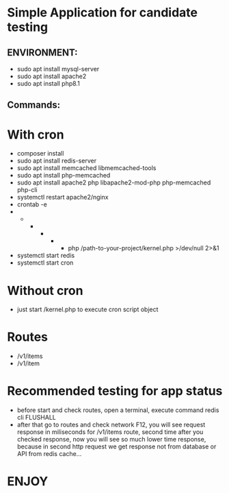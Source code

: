 Simple Application for candidate testing
========================================

 ## ENVIRONMENT:
- sudo apt install mysql-server
- sudo apt install apache2
- sudo apt install php8.1

## Commands:

# With cron
- composer install
- sudo apt install redis-server
- sudo apt install memcached libmemcached-tools
- sudo apt install php-memcached
- sudo apt install apache2 php libapache2-mod-php php-memcached php-cli
- systemctl restart apache2/nginx
- crontab -e
- * * * * * php /path-to-your-project/kernel.php >/dev/null 2>&1
- systemctl start redis
- systemctl start cron

# Without cron
- just start /kernel.php to execute cron script object

# Routes
- /v1/items
- /v1/item

# Recommended testing for app status
- before start and check routes, open a terminal,
execute command redis cli FLUSHALL
- after that go to routes and check network F12, you will see request response in miliseconds for /v1/items route,
second time after you checked response, now you will see so much lower time response, because in second http request we get response not from database or API from redis cache...

# ENJOY
